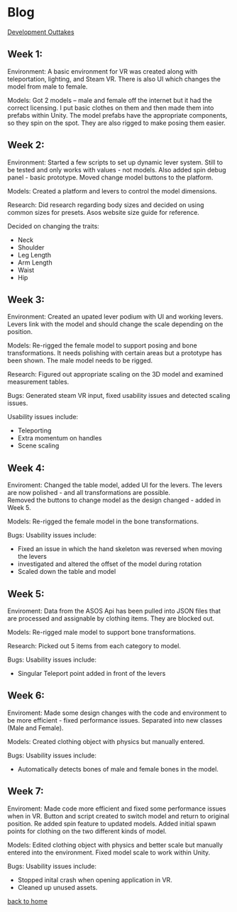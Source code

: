 # Blog

[Development Outtakes](./outtakes)

## Week 1:
Environment:
A basic environment for VR was created along with teleportation, lighting, and Steam VR. There is also UI which changes the model from male to female. 

Models:
Got 2 models – male and female off the internet but it had the correct licensing. I put basic clothes on them and then made them into prefabs within Unity. The model prefabs have the appropriate components, so they spin on the spot. They are also rigged to make posing them easier. 


## Week 2:
Environment:
Started a few scripts to set up dynamic lever system. Still to be tested and only 
works with values - not models. 
Also added spin debug panel - basic prototype. 
Moved change model buttons to the platform. 

Models:
Created a platform and levers to control the model dimensions. 

Research:
Did research regarding body sizes and decided on using common sizes for presets.
Asos website size guide for reference. 
 
Decided on changing the traits:
- Neck
- Shoulder
- Leg Length
- Arm Length
- Waist 
- Hip

## Week 3:
Environment:
Created an upated lever podium with UI and working levers. Levers link with the model and should change the scale depending on the position.   

Models:
Re-rigged the female model to support posing and bone transformations. It needs polishing with certain areas but a prototype has been shown.
The male model needs to be rigged.  

Research:
Figured out appropriate scaling on the 3D model and examined measurement tables. 

Bugs:
Generated steam VR input, fixed usability issues and detected scaling issues.

Usability issues include:
- Teleporting
- Extra momentum on handles
- Scene scaling

## Week 4:
Enviroment:
Changed the table model, added UI for the levers. The levers are now polished - and all transformations are possible.  
Removed the buttons to change model as the design changed - added in Week 5. 

Models:
Re-rigged the female model in the bone transformations. 

Bugs:
Usability issues include:
- Fixed an issue in which the hand skeleton was reversed when moving the levers
- investigated and altered the offset of the model during rotation
- Scaled down the table and model

## Week 5:
Enviroment:
Data from the ASOS Api has been pulled into JSON files that are processed and assignable by clothing items. They are blocked out. 

Models:
Re-rigged male model to support bone transformations. 

Research:
Picked out 5 items from each category to model.

Bugs:
Usability issues include:
- Singular Teleport point added in front of the levers

## Week 6:
Enviroment:
Made some design changes with the code and environment to be more efficient - fixed performance issues.
Separated into new classes (Male and Female). 

Models:
Created clothing object with physics but manually entered. 

Bugs:
Usability issues include:
- Automatically detects bones of male and female bones in the model.

## Week 7:
Enviroment:
Made code more efficient and fixed some performance issues when in VR.
Button and script created to switch model and return to original position. 
Re added spin feature to updated models. 
Added initial spawn points for clothing on the two different kinds of model. 


Models:
Edited clothing object with physics and better scale but manually entered into the environment.
Fixed model scale to work within Unity. 

Bugs:
Usability issues include:
- Stopped inital crash when opening application in VR.
- Cleaned up unused assets.


[back to home](./index)
